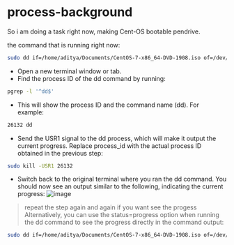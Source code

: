 # process-background
So i am doing a task right now, making Cent-OS bootable pendrive.

the command that is running right now:
```bash
sudo dd if=/home/aditya/Documents/CentOS-7-x86_64-DVD-1908.iso of=/dev/sdb
```
* Open a new terminal window or tab.
* Find the process ID of the dd command by running:
```bash
pgrep -l '^dd$'
```
* This will show the process ID and the command name (dd). For example:
```bash
26132 dd
```
* Send the USR1 signal to the dd process, which will make it output the current progress. Replace process_id with the actual process ID obtained in the previous step:
```bash
sudo kill -USR1 26132
```
* Switch back to the original terminal where you ran the dd command. You should now see an output similar to the following, indicating the current progress:
![image](https://user-images.githubusercontent.com/95766110/236603226-473cb92e-f0de-4952-8f54-4778ebf933f9.png)

> repeat the step again and again if you want see the progess
Alternatively, you can use the status=progress option when running the dd command to see the progress directly in the command output:
```bash
sudo dd if=/home/aditya/Documents/CentOS-7-x86_64-DVD-1908.iso of=/dev/sdb status=progress
```


